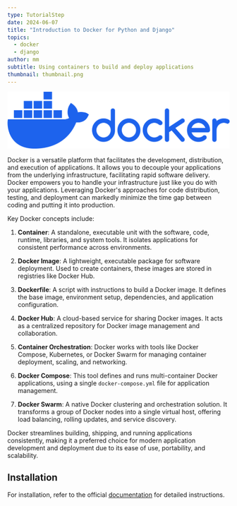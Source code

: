 ```yaml
---
type: TutorialStep
date: 2024-06-07
title: "Introduction to Docker for Python and Django"
topics:
  - docker
  - django
author: mm
subtitle: Using containers to build and deploy applications
thumbnail: thumbnail.png
---
```


![docker-image](./images/01-primary-blue-docker-logo.png)

Docker is a versatile platform that facilitates the development, distribution, and execution of applications. It allows you to decouple your applications from the underlying infrastructure, facilitating rapid software delivery. Docker empowers you to handle your infrastructure just like you do with your applications. Leveraging Docker's approaches for code distribution, testing, and deployment can markedly minimize the time gap between coding and putting it into production.

Key Docker concepts include:

1. **Container**: A standalone, executable unit with the software, code, runtime, libraries, and system tools. It isolates applications for consistent performance across environments.

2. **Docker Image**: A lightweight, executable package for software deployment. Used to create containers, these images are stored in registries like Docker Hub.

3. **Dockerfile**: A script with instructions to build a Docker image. It defines the base image, environment setup, dependencies, and application configuration.

4. **Docker Hub**: A cloud-based service for sharing Docker images. It acts as a centralized repository for Docker image management and collaboration.

5. **Container Orchestration**: Docker works with tools like Docker Compose, Kubernetes, or Docker Swarm for managing container deployment, scaling, and networking.

6. **Docker Compose**: This tool defines and runs multi-container Docker applications, using a single `docker-compose.yml` file for application management.

7. **Docker Swarm**: A native Docker clustering and orchestration solution. It transforms a group of Docker nodes into a single virtual host, offering load balancing, rolling updates, and service discovery.

Docker streamlines building, shipping, and running applications consistently, making it a preferred choice for modern application development and deployment due to its ease of use, portability, and scalability.

## Installation

For installation, refer to the official [documentation](https://docs.docker.com/engine/install/) for detailed instructions.

